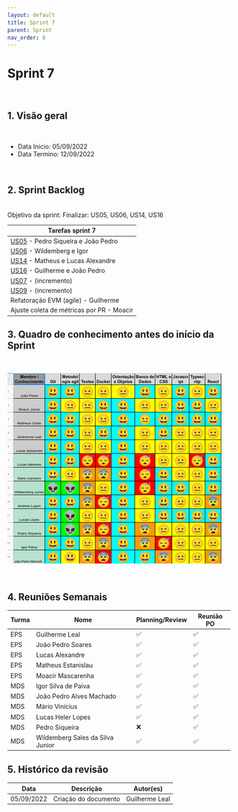 ```yaml
---
layout: default
title: Sprint 7
parent: Sprint
nav_order: 8
---
```

# Sprint 7

<br>

## 1. Visão geral

<br>

- Data Inicio: 05/09/2022
- Data Termino: 12/09/2022

<br>

## 2. Sprint Backlog

<br>
Objetivo da sprint: Finalizar: US05, US06, US14, US16

|Tarefas sprint 7|
|--------|
|[US05](https://github.com/fga-eps-mds/2022-1-Alectrion-DOC/issues/76) - Pedro Siqueira e João Pedro|
|[US06](https://github.com/fga-eps-mds/2022-1-Alectrion-DOC/issues/78) - Wildemberg e Igor|
|[US14](https://github.com/fga-eps-mds/2022-1-Alectrion-DOC/issues/69) - Matheus e Lucas Alexandre|
|[US16](https://github.com/fga-eps-mds/2022-1-Alectrion-DOC/issues/72) - Guilherme e João Pedro|
|[US07](https://github.com/fga-eps-mds/2022-1-Alectrion-DOC/issues/79) - (incremento)|
|[US09](https://github.com/fga-eps-mds/2022-1-alectrion-doc/issues/59) - (incremento)|
|Refatoração EVM (agile) - Guilherme|
|Ajuste coleta de métricas por PR - Moacir|

## 3. Quadro de conhecimento antes do início da Sprint

<br>

![Quadro de conhecimento Semana ](./assets/quadro3.png)

<br>

## 4. Reuniões Semanais

|Turma|Nome|Planning/Review|Reunião PO|
|--|--|--|--|
|EPS|Guilherme Leal|:white_check_mark:|:white_check_mark:|
|EPS|João Pedro Soares|:white_check_mark:|:white_check_mark:|
|EPS|Lucas Alexandre|:white_check_mark:|:white_check_mark:|
|EPS|Matheus Estanislau|:white_check_mark:|:white_check_mark:|
|EPS|Moacir Mascarenha|:white_check_mark:|:white_check_mark:|
|MDS|Igor Silva de Paiva|:white_check_mark:|:white_check_mark:|
|MDS|João Pedro Alves Machado|:white_check_mark:|:white_check_mark:|
|MDS|Mário Vinícius|:white_check_mark:|:white_check_mark:|
|MDS|Lucas Heler Lopes|:white_check_mark:|:white_check_mark:|
|MDS|Pedro Siqueira|:x:|:white_check_mark:|
|MDS|Wildemberg Sales da Silva Junior|:white_check_mark:|:white_check_mark:|

## 5. Histórico da revisão

|**Data**|**Descrição**|**Autor(es)**|
|--------|-------------|-------------|
|05/09/2022|Criação do documento| Guilherme Leal |


